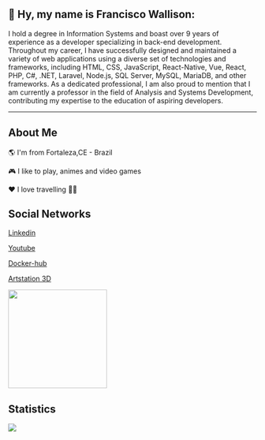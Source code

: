 ## 👋  Hy, my name is Francisco Wallison:


I hold a degree in Information Systems and boast over 9 years of experience as a developer specializing in back-end development. Throughout my career, I have successfully designed and maintained a variety of web applications using a diverse set of technologies and frameworks, including HTML, CSS, JavaScript, React-Native, Vue, React, PHP, C#, .NET, Laravel, Node.js, SQL Server, MySQL, MariaDB, and other frameworks. As a dedicated professional, I am also proud to mention that I am currently a professor in the field of Analysis and Systems Development, contributing my expertise to the education of aspiring developers.
_______________________
## About Me

🌎 I'm from Fortaleza,CE - Brazil

🎮 I like to play, animes and video games

❤️ I love travelling 🛫🛬

## Social Networks

[Linkedin](https://www.linkedin.com/in/wallison-francisco)

[Youtube](https://www.youtube.com/channel/UCg7y9gwz_X-APd66kqs5sMg)

[Docker-hub](https://hub.docker.com/u/chicowall)

[Artstation 3D](https://franciscowallison8.artstation.com)

<img src="https://www.codewars.com/users/FranciscoWallison/badges/micro" width="200" />

## Statistics

<p align="center">
    <img align="left"  src="https://github-readme-streak-stats.herokuapp.com/?user=FranciscoWallison&theme=midnight-purple&count_private=true&show_icons=true&title_color=6e40c9&icon_color=6e40c9&line_height=20"/>
</p>

<br/>


